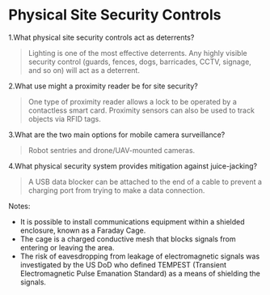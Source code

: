 
# Physical Site Security Controls

1.What physical site security controls act as deterrents?
 > Lighting is one of the most effective deterrents. Any highly visible security control (guards, fences, dogs, barricades, CCTV, signage, and so on) will act as a deterrent.

2.What use might a proximity reader be for site security?
 > One type of proximity reader allows a lock to be operated by a contactless smart card. Proximity sensors can also be used to track objects via RFID tags.

3.What are the two main options for mobile camera surveillance?
 > Robot sentries and drone/UAV-mounted cameras.

4.What physical security system provides mitigation against juice-jacking?
 > A USB data blocker can be attached to the end of a cable to prevent a charging port from trying to make a data connection.


Notes:
 - It is possible to install communications equipment within a shielded enclosure, known as a Faraday Cage. 
 - The cage is a charged conductive mesh that blocks signals from entering or leaving the area. 
 - The risk of eavesdropping from leakage of electromagnetic signals was investigated by the US DoD who defined TEMPEST (Transient Electromagnetic Pulse Emanation Standard) as a means of shielding the signals. 
